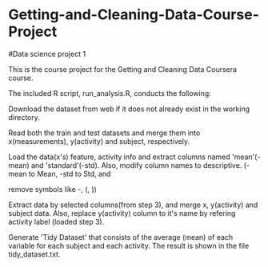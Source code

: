 # Getting-and-Cleaning-Data-Course-Project
#Data science project 1

This is the course project for the Getting and Cleaning Data Coursera course.

The included R script, run_analysis.R, conducts the following:

Download the dataset from web if it does not already exist in the working directory.

Read both the train and test datasets and merge them into x(measurements), y(activity) and subject, respectively.

Load the data(x's) feature, activity info and extract columns named 'mean'(-mean) and 'standard'(-std). Also, modify column names to descriptive. (-mean to Mean, -std to Std, and 

remove symbols like -, (, ))

Extract data by selected columns(from step 3), and merge x, y(activity) and subject data. Also, replace y(activity) column to it's name by refering activity label (loaded step 3).

Generate 'Tidy Dataset' that consists of the average (mean) of each variable for each subject and each activity. The result is shown in the file tidy_dataset.txt.
